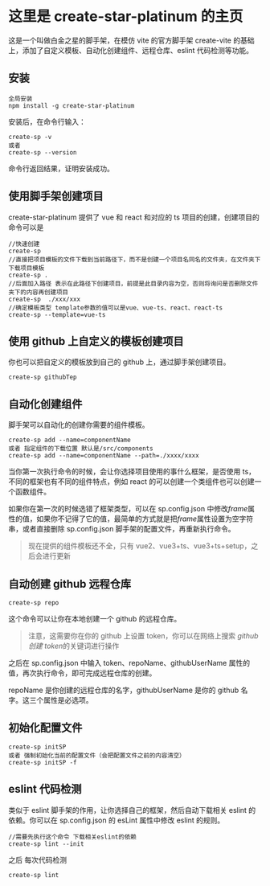 # 这里是 create-star-platinum 的主页

这是一个叫做白金之星的脚手架，在模仿 vite 的官方脚手架 create-vite 的基础上，添加了自定义模板、自动化创建组件、远程仓库、eslint 代码检测等功能。

## 安装

```
全局安装
npm install -g create-star-platinum
```

安装后，在命令行输入：

```
create-sp -v
或者
create-sp --version
```

命令行返回结果，证明安装成功。

## 使用脚手架创建项目

create-star-platinum 提供了 vue 和 react 和对应的 ts 项目的创建，创建项目的命令可以是

```
//快速创建
create-sp
//直接把项目模板的文件下载到当前路径下，而不是创建一个项目名同名的文件夹，在文件夹下下载项目模板
create-sp .
//后面加入路径 表示在此路径下创建项目，前提是此目录内容为空，否则将询问是否删除文件夹下的内容再创建项目
create-sp  ./xxx/xxx
//确定模板类型 template参数的值可以是vue、vue-ts、react、react-ts
create-sp --template=vue-ts
```

## 使用 github 上自定义的模板创建项目

你也可以把自定义的模板放到自己的 github 上，通过脚手架创建项目。

```
create-sp githubTep
```

## 自动化创建组件

脚手架可以自动化的创建你需要的组件模板。

```
create-sp add --name=componentName
或者 指定组件的下载位置 默认是/src/components
create-sp add --name=componentName --path=./xxxx/xxxx
```

当你第一次执行命令的时候，会让你选择项目使用的事什么框架，是否使用 ts，不同的框架也有不同的组件特点，例如 react 的可以创建一个类组件也可以创建一个函数组件。

如果你在第一次的时候选错了框架类型，可以在 sp.config.json 中修改*frame*属性的值，如果你不记得了它的值，最简单的方式就是把*frame*属性设置为空字符串，或者直接删除 sp.config.json 脚手架的配置文件，再重新执行命令。

> 现在提供的组件模板还不全，只有 vue2、vue3+ts、vue3+ts+setup，之后会进行更新

## 自动创建 github 远程仓库

```
create-sp repo
```

这个命令可以让你在本地创建一个 github 的远程仓库。

> 注意，这需要你在你的 github 上设置 token，你可以在网络上搜索 *github 创建 token*的关键词进行操作

之后在 sp.config.json 中输入 token、repoName、githubUserName 属性的值，再次执行命令，即可完成远程仓库的创建。

repoName 是你创建的远程仓库的名字，githubUserName 是你的 github 名字。这三个属性是必选项。

## 初始化配置文件

```
create-sp initSP
或者 强制初始化当前的配置文件（会把配置文件之前的内容清空）
create-sp initSP -f
```

## eslint 代码检测

类似于 eslint 脚手架的作用，让你选择自己的框架，然后自动下载相关 eslint 的依赖。你可以在 sp.config.json 的 esLint 属性中修改 eslint 的规则。

```
//需要先执行这个命令 下载相关eslint的依赖
create-sp lint --init
```

之后 每次代码检测

```
create-sp lint
```
